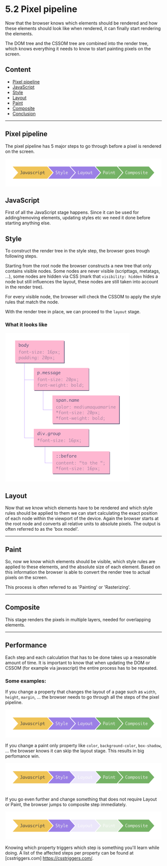 # 5.2 Pixel pipeline

Now that the browser knows which elements should be rendered and how these elements should look like when rendered, it
can finally start rendering the elements.

The DOM tree and the CSSOM tree are combined into the render tree, which knows everything it needs to know to start
painting pixels on the screen.

## Content

- [Pixel pipeline](#pixel-pipeline)
- [JavaScript](#javascript)
- [Style](#style)
- [Layout](#layout)
- [Paint](#paint)
- [Composite](#composite)
- [Conclusion](#conclusion)

---

## Pixel pipeline

The pixel pipeline has 5 major steps to go through before a pixel is rendered on the screen.

![cssom](../../assets/pipeline.png)

## JavaScript

First of all the JavaScript stage happens. Since it can be used for adding/removing elements, updating styles etc we need
it done before starting anything else.

## Style

To construct the render tree in the style step, the browser goes trough following steps.

Starting from the root node the browser constructs a new tree that only contains visible nodes. Some nodes are never
visible (scripttags, metatags, ...), some nodes are hidden via CSS (mark that `visibility: hidden` hides a node but
still influences the layout, these nodes are still taken into account in the render tree).

For every visible node, the browser will check the CSSOM to apply the style rules that match the node.

With the render tree in place, we can proceed to the `layout` stage.

### What it looks like

![cssom](../../assets/render-tree.png)

## Layout

Now that we know which elements have to be rendered and which style rules should be applied to them we can start
calculating the exact position of each node within the viewport of the device. Again the browser starts at the root node
and converts all relative units to absolute pixels. The output is often referred to as the 'box model'.

---

## Paint

So, now we know which elements should be visible, which style rules are applied to these elements, and the absolute
size of each element. Based on this information the browser is able to convert the render tree to actual pixels on the
screen.

This process is often referred to as 'Painting' or 'Rasterizing'.

---

## Composite

This stage renders the pixels in multiple layers, needed for overlapping elements.

---

## Performance

Each step and each calculation that has to be done takes up a reasonable amount of time. It is important to know that
when updating the DOM or CSSOM (for example via javascript) the entire process has to be repeated.

### Some examples:

If you change a property that changes the layout of a page such as `width`, `height`, `margin`, ... the browser needs to go
through all the steps of the pixel pipeline.

![cssom](../../assets/pipeline.png)

If you change a paint only property like `color`, `background-color`, `box-shadow`, ... the browser knows it can skip the layout
stage. This results in big perfomance win.

![cssom](../../assets/pipeline-no-layout.png)

If you go even further and change something that does not require Layout or Paint, the browser jumps to composite step
immediately.

![cssom](../../assets/pipeline-no-paint.png)

Knowing which property triggers which step is something you'll learn while doing. A list of the affected steps per
property can be found at [csstriggers.com] https://csstriggers.com/.
